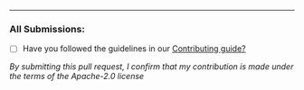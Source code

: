 
----

### All Submissions:

* [ ] Have you followed the guidelines in our [Contributing guide?](https://github.com/justinm/pdkit/blob/master/.github/CONTRIBUTING.md)

*By submitting this pull request, I confirm that my contribution is made under the terms of the Apache-2.0 license*